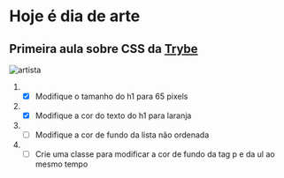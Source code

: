 # Hoje é dia de arte

## Primeira aula sobre CSS da [Trybe](https://www.betrybe.com)

![artista](https://media0.giphy.com/media/d31vTpVi1LAcDvdm/giphy.gif)

1. - [x] Modifique o tamanho do h1 para 65 pixels
2. - [x] Modifique a cor do texto do h1 para laranja
3. - [ ] Modifique a cor de fundo da lista não ordenada
4. - [ ] Crie uma classe para modificar a cor de fundo da tag p e da ul ao mesmo tempo